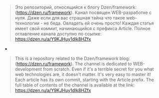 >Это репозиторий, относящийся к блогу Dzen/framework: (https://dzen.ru/framework). Канал посвящен WEB-разработке с нуля. Даже если для вас страшная тайна что такое web-технологии - не беда. Овладеть ей очень просто! Каждая статья имеет свой коммит, начинающийся с префикса Article. Полное оглавление канала доступно по ссылке: https://dzen.ru/a/Y9KJHuy1dlk8HZfx
-
>This is a repository related to the Dzen/framework blog: (https://dzen.ru/framework). The channel is dedicated to WEB-development from scratch. Even if it's a terrible secret for you what web technologies are, it doesn't matter. It's very easy to master it! Each article has its own commit, starting with the Article prefix. The full table of contents of the channel is available at the link: https://dzen.ru/a/Y9KJHuy1dlk8HZfx